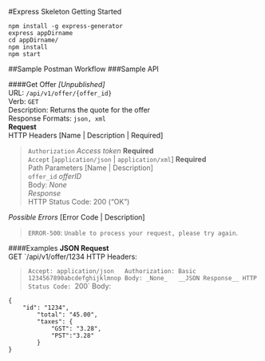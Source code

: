 #Express Skeleton Getting Started
```
npm install -g express-generator
express appDirname
cd appDirname/
npm install 
npm start
```
##Sample Postman Workflow
###Sample API

####Get Offer _[Unpublished]_  
URL: `/api/v1/offer/{offer_id}`  
Verb: `GET`  
Description: Returns the quote for the offer  
Response Formats: `json, xml`  
__Request__  
HTTP Headers [Name | Description | Required]  
>`Authorization` _Access token_ __Required__  
>`Accept` [`application/json` | `application/xml`] __Required__   
Path Parameters [Name | Description]  
>`offer_id` _offerID_	 
> Body: _None_   
_Response_  
>HTTP Status Code: 200 (“OK”) 

_Possible Errors_ [Error Code | Description]
>`ERROR-500`: `Unable to process your request, please try again`.  

####Examples
__JSON Request__  
GET `/api/v1/offer/1234
HTTP Headers:
> `Accept: application/json  
> Authorization: Basic 1234567890abcdefghijklmnop
Body: _None_  
__JSON Response__
HTTP Status Code: `200`
Body:
```
{
	"id": "1234",
		"total": "45.00",
		"taxes": {
			"GST": "3.28",
			"PST":"3.28"
		}
}
```

